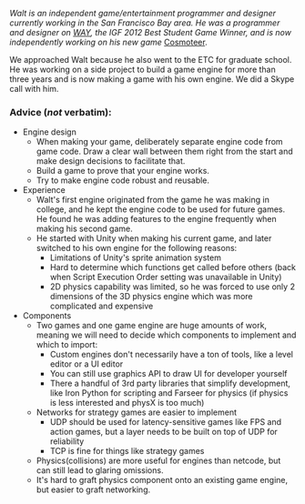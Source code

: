_Walt is an independent game/entertainment programmer and designer currently working in the San Francisco Bay area. He was a programmer and designer on [WAY](https://waltdestler.com/way.html), the IGF 2012 Best Student Game Winner, and is now independently working on his new game_ [Cosmoteer](https://waltdestler.com/cosmoteer.html).

We approached Walt because he also went to the ETC for graduate school. He was working on a side project to build a game engine for more than three years and is now making a game with his own engine. We did a Skype call with him.


### Advice (_not_ verbatim):


*   Engine design
    *   When making your game, deliberately separate engine code from game code. Draw a clear wall between them right from the start and make design decisions to facilitate that.
    *   Build a game to prove that your engine works.
    *   Try to make engine code robust and reusable.
*   Experience
    *   Walt's first engine originated from the game he was making in college, and he kept the engine code to be used for future games. He found he was adding features to the engine frequently when making his second game.
    *   He started with Unity when making his current game, and later switched to his own engine for the following reasons:
        *   Limitations of Unity's sprite animation system
        *   Hard to determine which functions get called before others (back when Script Execution Order setting was unavailable in Unity)
        *   2D physics capability was limited, so he was forced to use only 2 dimensions of the 3D physics engine which was more complicated and expensive
*   Components
    *   Two games and one game engine are huge amounts of work, meaning we will need to decide which components to implement and which to import:
        *   Custom engines don't necessarily have a ton of tools, like a level editor or a UI editor
        *   You can still use graphics API to draw UI for developer yourself
        *   There a handful of 3rd party libraries that simplify development, like Iron Python for scripting and Farseer for physics (if physics is less interested and physX is too much)
    *   Networks for strategy games are easier to implement
        *   UDP should be used for latency-sensitive games like FPS and action games, but a layer needs to be built on top of UDP for reliability
        *   TCP is fine for things like strategy games
    *   Physics(collisions) are more useful for engines than netcode, but can still lead to glaring omissions.
    *   It's hard to graft physics component onto an existing game engine, but easier to graft networking.